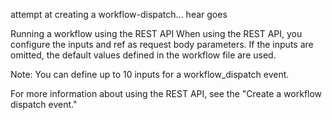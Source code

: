 attempt at creating a workflow-dispatch... hear goes

Running a workflow using the REST API
When using the REST API, you configure the inputs and ref as request body parameters. If the inputs are omitted, the default values defined in the workflow file are used.

Note: You can define up to 10 inputs for a workflow_dispatch event.

For more information about using the REST API, see the "Create a workflow dispatch event."
